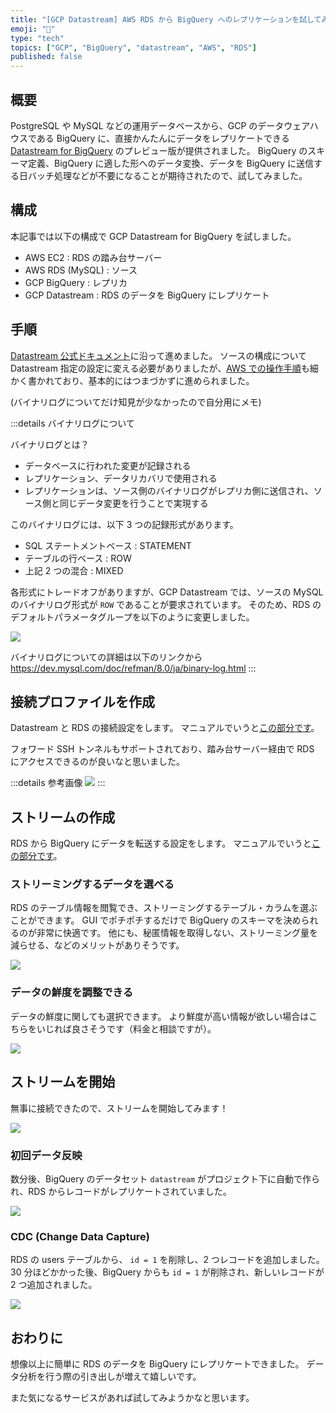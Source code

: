 ```yaml
---
title: "[GCP Datastream] AWS RDS から BigQuery へのレプリケーションを試してみた"
emoji: "📝"
type: "tech"
topics: ["GCP", "BigQuery", "datastream", "AWS", "RDS"]
published: false
---
```


## 概要

PostgreSQL や MySQL などの運用データベースから、GCP のデータウェアハウスである BigQuery に、直接かんたんにデータをレプリケートできる [Datastream for BigQuery](https://cloud.google.com/datastream-for-bigquery) のプレビュー版が提供されました。
BigQuery のスキーマ定義、BigQuery に適した形へのデータ変換、データを BigQuery に送信する日バッチ処理などが不要になることが期待されたので、試してみました。

## 構成

本記事では以下の構成で GCP Datastream for BigQuery を試しました。

- AWS EC2 : RDS の踏み台サーバー
- AWS RDS (MySQL) : ソース
- GCP BigQuery : レプリカ
- GCP Datastream : RDS のデータを BigQuery にレプリケート

## 手順

[Datastream 公式ドキュメント](https://cloud.google.com/datastream/docs/how-to?hl=ja)に沿って進めました。
ソースの構成について Datastream 指定の設定に変える必要がありましたが、[AWS での操作手順](https://cloud.google.com/datastream/docs/configure-your-source-mysql-database?hl=ja)も細かく書かれており、基本的にはつまづかずに進められました。

(バイナリログについてだけ知見が少なかったので自分用にメモ)

:::details バイナリログについて

バイナリログとは？

- データベースに行われた変更が記録される
- レプリケーション、データリカバリで使用される
- レプリケーションは、ソース側のバイナリログがレプリカ側に送信され、ソース側と同じデータ変更を行うことで実現する

このバイナリログには、以下 3 つの記録形式があります。

- SQL ステートメントベース : STATEMENT
- テーブルの行ベース : ROW
- 上記 2 つの混合 : MIXED

各形式にトレードオフがありますが、GCP Datastream では、ソースの MySQL のバイナリログ形式が `ROW` であることが要求されています。
そのため、RDS のデフォルトパラメータグループを以下のように変更しました。

![](/images/datastream-for-bigquery/rds-parameter-group.png)

バイナリログについての詳細は以下のリンクから
https://dev.mysql.com/doc/refman/8.0/ja/binary-log.html
:::
## 接続プロファイルを作成

Datastream と RDS の接続設定をします。
マニュアルでいうと[この部分です](https://cloud.google.com/datastream/docs/create-connection-profiles?hl=ja)。

フォワード SSH トンネルもサポートされており、踏み台サーバー経由で RDS にアクセスできるのが良いなと思いました。

:::details 参考画像
![](/images/datastream-for-bigquery/datastream-ssh-forward.png)
:::

## ストリームの作成

RDS から BigQuery にデータを転送する設定をします。
マニュアルでいうと[この部分です](https://cloud.google.com/datastream/docs/create-a-stream?hl=ja)。

### ストリーミングするデータを選べる

RDS のテーブル情報を閲覧でき、ストリーミングするテーブル・カラムを選ぶことができます。
GUI でポチポチするだけで BigQuery のスキーマを決められるのが非常に快適です。
他にも、秘匿情報を取得しない、ストリーミング量を減らせる、などのメリットがありそうです。

![](/images/datastream-for-bigquery/datastream-select-tables-columns.png)

### データの鮮度を調整できる

データの鮮度に関しても選択できます。
より鮮度が高い情報が欲しい場合はこちらをいじれば良さそうです（料金と相談ですが）。

![](/images/datastream-for-bigquery/datastream-streaming-interval.png)

## ストリームを開始

無事に接続できたので、ストリームを開始してみます！

![](/images/datastream-for-bigquery/datastream-ready-to-streaming.png)

### 初回データ反映

数分後、BigQuery のデータセット `datastream` がプロジェクト下に自動で作られ、RDS からレコードがレプリケートされていました。

![](/images/datastream-for-bigquery/bigquery-users-first.png)

### CDC (Change Data Capture)

RDS の users テーブルから、 `id = 1` を削除し、2 つレコードを追加しました。
30 分ほどかかった後、BigQuery からも `id = 1` が削除され、新しいレコードが 2 つ追加されました。

![](/images/datastream-for-bigquery/bigquery-users-second.png)

## おわりに

想像以上に簡単に RDS のデータを BigQuery にレプリケートできました。
データ分析を行う際の引き出しが増えて嬉しいです。

また気になるサービスがあれば試してみようかなと思います。
